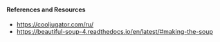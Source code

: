 #### References and Resources

* https://cooljugator.com/ru/
* https://beautiful-soup-4.readthedocs.io/en/latest/#making-the-soup